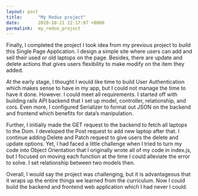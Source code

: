 ```yaml
---
layout: post
title:      "My Redux project"
date:       2020-10-21 22:17:07 +0000
permalink:  my_redux_project
---
```



Finally, I completed the project I took idea from my previous project to build this Single Page Application. I design a simple site where users can add and sell their used or old laptops on the page. Besides, there are update and delete actions that gives users flexibility to make modify on the item they added.

At the early stage, I thought I would like time to build User Authentication which makes sense to have in my app, but I could not manage the time to have it done. However. I could meet all requirements. I started off with building rails API backend that I set up model, controller, relationship, and cors. Even more, I configured Serializer to format out JSON on the backend and frontend which benefits for data’s manipulation.

Further, I initially made the GET request to the backend to fetch all laptops to the Dom. I developed the Post request to add new laptop after that. I continue adding Delete and Patch request to give users the delete and update options. Yet, I had faced a little challenge when I tried to turn my code into Object Orientation that I originally wrote all of my code in index.js, but I focused on moving each function at the time I could alleviate the error to solve. I set relationship between two models then.

Overall, I would say the project was challenging, but it is advantageous that it wraps up the entire things we learned from the curriculum. Now I could build the backend and frontend web application which I had never I could.


